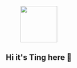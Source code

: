 <div id="header" align="center">
  <img src="https://media.giphy.com/media/dNgK7Ws7y176U/giphy.gif" width="100"/>
  <h2>Hi it's Ting here 👋</h2>
</div>


<!--
**ting-hu/ting-hu** is a ✨ _special_ ✨ repository because its `README.md` (this file) appears on your GitHub profile.

Here are some ideas to get you started:

- 🔭 I’m currently working on ...
- 🌱 I’m currently learning ...
- 👯 I’m looking to collaborate on ...
- 🤔 I’m looking for help with ...
- 💬 Ask me about ...
- 📫 How to reach me: ...
- 😄 Pronouns: ...
- ⚡ Fun fact: ...
-->
